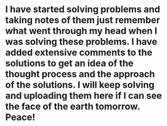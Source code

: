 # I have started solving problems and taking notes of them just remember what went through my head when I was solving these problems. I have added extensive comments to the solutions to get an idea of the thought process and the approach of the solutions. I will keep solving and uploading them here if I can see the face of the earth tomorrow. Peace!
